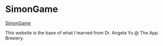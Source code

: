 # SimonGame
[SimonGame](https://tentendotz.github.io/SimonGame/)

This website is the base of what I learned from Dr. Angela Yu @ The App Brewery.
